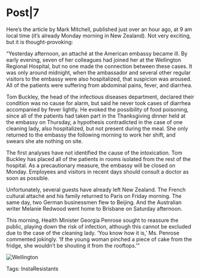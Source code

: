 # Post|7

Here’s the article by Mark Mitchell, published just over an hour ago, at 9 am local time (it’s already Monday morning in New Zealand). Not very exciting, but it is thought-provoking: 

“Yesterday afternoon, an attaché at the American embassy became ill. By early evening, seven of her colleagues had joined her at the Wellington Regional Hospital, but no one made the connection between these cases. It was only around midnight, when the ambassador and several other regular visitors to the embassy were also hospitalized, that suspicion was aroused. All of the patients were suffering from abdominal pains, fever, and diarrhea. 

Tom Buckley, the head of the infectious diseases department, declared their condition was no cause for alarm, but said he never took cases of diarrhea accompanied by fever lightly. He evoked the possibility of food poisoning, since all of the patients had taken part in the Thanksgiving dinner held at the embassy on Thursday, a hypothesis contradicted in the case of one cleaning lady, also hospitalized, but not present during the meal. She only returned to the embassy the following morning to work her shift, and swears she ate nothing on site. 

The first analyses have not identified the cause of the intoxication. Tom Buckley has placed all of the patients in rooms isolated from the rest of the hospital. As a precautionary measure, the embassy will be closed on Monday. Employees and visitors in recent days should consult a doctor as soon as possible.

Unfortunately, several guests have already left New Zealand. The French cultural attaché and his family returned to Paris on Friday morning. The same day, two German businessmen flew to Beijing. And the Australian writer Melanie Redwood went home to Brisbane on Saturday afternoon.

This morning, Health Minister Georgia Penrose sought to reassure the public, playing down the risk of infection, although this cannot be excluded due to the case of the cleaning lady. ‘You know how it is,’ Ms. Penrose commented jokingly. ‘If the young woman pinched a piece of cake from the fridge, she wouldn’t be shouting it from the rooftops.’”

![Wellington](http://tcrouzet.comhttps://tcrouzet.com/images_tc/2016/04/p007_wellington.jpg)



Tags: InstaResistants